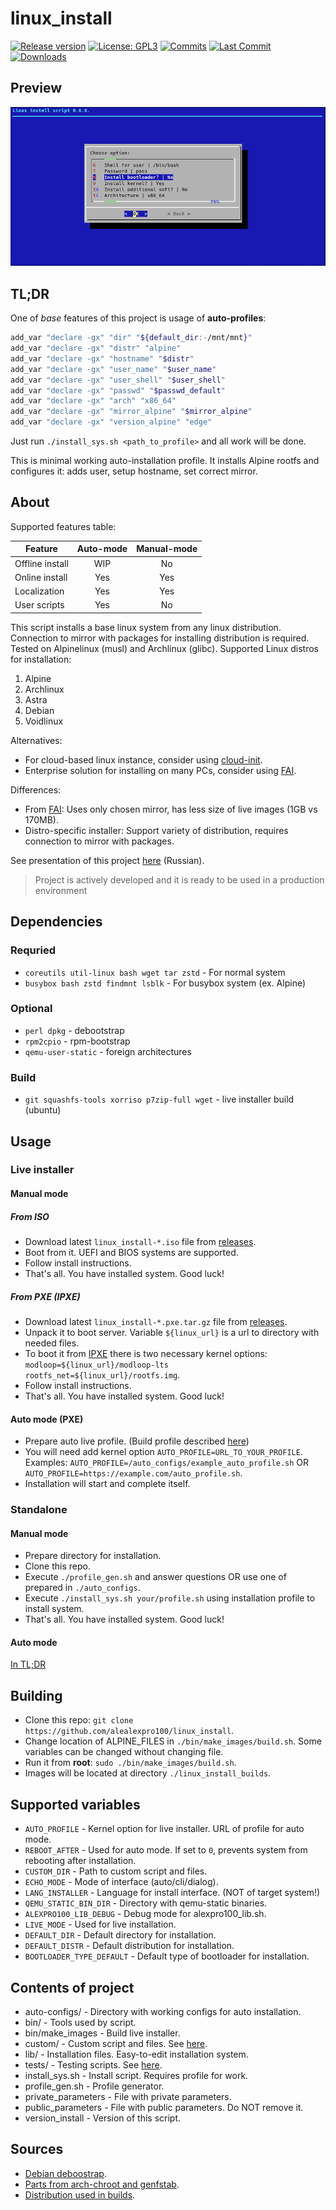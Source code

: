 linux_install
=============

[![Release version](https://img.shields.io/github/v/release/alealexpro100/linux_install?color=blue&label=&style=for-the-badge)](https://github.com/alealexpro100/linux_install/releases/latest)
[![License: GPL3](https://img.shields.io/badge/license-GPL3-blue?style=for-the-badge)](LICENSE)
[![Commits](https://img.shields.io/github/commit-activity/m/alealexpro100/linux_install?label=commits&style=for-the-badge)](https://github.com/alealexpro100/linux_install/commits)
[![Last Commit](https://img.shields.io/github/last-commit/alealexpro100/linux_install/master?label=&style=for-the-badge)](https://github.com/alealexpro100/linux_install/commits)
[![Downloads](https://img.shields.io/github/downloads/alealexpro100/linux_install/total?style=for-the-badge&color=blue)](https://github.com/alealexpro100/linux_install/releases/latest)

## Preview

![preview](docs/preview.png)

## TL;DR

One of _base_ features of this project is usage of __auto-profiles__:

```bash
add_var "declare -gx" "dir" "${default_dir:-/mnt/mnt}"
add_var "declare -gx" "distr" "alpine"
add_var "declare -gx" "hostname" "$distr"
add_var "declare -gx" "user_name" "$user_name"
add_var "declare -gx" "user_shell" "$user_shell"
add_var "declare -gx" "passwd" "$passwd_default"
add_var "declare -gx" "arch" "x86_64"
add_var "declare -gx" "mirror_alpine" "$mirror_alpine"
add_var "declare -gx" "version_alpine" "edge"
```

Just run `./install_sys.sh <path_to_profile>` and all work will be done.

This is minimal working auto-installation profile. It installs Alpine rootfs and configures it: adds user, setup hostname, set correct mirror.

## About

Supported features table:

|Feature          | Auto-mode | Manual-mode|
|-----------------|:---------:|:----------:|
|Offline install  | WIP       | No         |
|Online install   | Yes       | Yes        |
|Localization     | Yes       | Yes        |
|User scripts     | Yes       | No         |

This script installs a base linux system from any linux distribution.
Connection to mirror with packages for installing distribution is required.
Tested on Alpinelinux (musl) and Archlinux (glibc).
Supported Linux distros for installation:

1. Alpine
2. Archlinux
3. Astra
4. Debian
5. Voidlinux

Alternatives:

* For cloud-based linux instance, consider using [cloud-init](https://cloud-init.io/).
* Enterprise solution for installing on many PCs, consider using [FAI](https://fai-project.org/).

Differences:

* From [FAI](https://fai-project.org/): Uses only chosen mirror, has less size of live images (1GB vs 170MB).
* Distro-specific installer: Support variety of distribution, requires connection to mirror with packages.

See presentation of this project [here](https://mirror.alexpro100.ru/scripts_files/other/presentations/Linux_install.pdf) (Russian).

> Project is actively developed and it is ready to be used in a production environment

## Dependencies

### Requried

* `coreutils util-linux bash wget tar zstd` - For normal system
* `busybox bash zstd findmnt lsblk` - For busybox system (ex. Alpine)

### Optional

* `perl dpkg` - debootstrap
* `rpm2cpio` - rpm-bootstrap
* `qemu-user-static` - foreign architectures

### Build

* `git squashfs-tools xorriso p7zip-full wget` - live installer build (ubuntu)

## Usage

### Live installer

#### Manual mode

##### From ISO

* Download latest `linux_install-*.iso` file from [releases](https://github.com/alealexpro100/linux_install/releases).
* Boot from it. UEFI and BIOS systems are supported.
* Follow install instructions.
* That's all. You have installed system. Good luck!

##### From PXE (IPXE)

* Download latest `linux_install-*.pxe.tar.gz` file from [releases](https://github.com/alealexpro100/linux_install/releases).
* Unpack it to boot server. Variable `${linux_url}` is a url to directory with needed files.
* To boot it from [IPXE](https://ipxe.org/) there is two necessary kernel options: `modloop=${linux_url}/modloop-lts rootfs_net=${linux_url}/rootfs.img`.
* Follow install instructions.
* That's all. You have installed system. Good luck!

#### Auto mode (PXE)

* Prepare auto live profile. (Build profile described [here](docs/auto_configs.md))
* You will need add kernel option `AUTO_PROFILE=URL_TO_YOUR_PROFILE`. Examples: `AUTO_PROFILE=/auto_configs/example_auto_profile.sh` OR `AUTO_PROFILE=https://example.com/auto_profile.sh`.
* Installation will start and complete itself.

### Standalone

#### Manual mode

* Prepare directory for installation.
* Clone this repo.
* Execute `./profile_gen.sh` and answer questions OR use one of prepared in `./auto_configs`.
* Execute `./install_sys.sh your/profile.sh` using installation profile to install system.
* That's all. You have installed system. Good luck!

#### Auto mode

[In TL;DR](#tldr)

## Building

* Clone this repo: `git clone https://github.com/alealexpro100/linux_install`.
* Change location of ALPINE_FILES in `./bin/make_images/build.sh`. Some variables can be changed without changing file.
* Run it from **root**: `sudo ./bin/make_images/build.sh`.
* Images will be located at directory `./linux_install_builds`.

## Supported variables

* `AUTO_PROFILE` - Kernel option for live installer. URL of profile for auto mode.
* `REBOOT_AFTER` - Used for auto mode. If set to `0`, prevents system from rebooting after installation.
* `CUSTOM_DIR` - Path to custom script and files.
* `ECHO_MODE` - Mode of interface (auto/cli/dialog).
* `LANG_INSTALLER` - Language for install interface. (NOT of target system!)
* `QEMU_STATIC_BIN_DIR` - Directory with qemu-static binaries.
* `ALEXPRO100_LIB_DEBUG` - Debug mode for alexpro100_lib.sh.
* `LIVE_MODE` - Used for live installation.
* `DEFAULT_DIR` - Default directory for installation.
* `DEFAULT_DISTR` - Default distribution for installation.
* `BOOTLOADER_TYPE_DEFAULT` - Default type of bootloader for installation.

## Contents of project

* auto-configs/ - Directory with working configs for auto installation.
* bin/ - Tools used by script.
* bin/make_images - Build live installer.
* custom/ - Custom script and files. See [here](custom/README.md).
* lib/ - Installation files. Easy-to-edit installation system.
* tests/ - Testing scripts. See [here](tests/README.md).
* install_sys.sh - Install script. Requires profile for work.
* profile_gen.sh - Profile generator.
* private_parameters - File with private parameters.
* public_parameters - File with public parameters. Do NOT remove it.
* version_install - Version of this script.

## Sources

* [Debian deboostrap](http://ftp.debian.org/debian/pool/main/d/debootstrap/).
* [Parts from arch-chroot and genfstab](https://www.archlinux.org/packages/extra/any/arch-install-scripts/download/).
* [Distribution used in builds](https://alpinelinux.org/downloads/).
